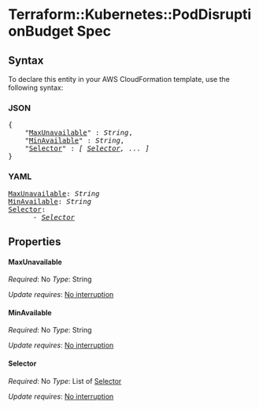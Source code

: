 # Terraform::Kubernetes::PodDisruptionBudget Spec

## Syntax

To declare this entity in your AWS CloudFormation template, use the following syntax:

### JSON

<pre>
{
    "<a href="#maxunavailable" title="MaxUnavailable">MaxUnavailable</a>" : <i>String</i>,
    "<a href="#minavailable" title="MinAvailable">MinAvailable</a>" : <i>String</i>,
    "<a href="#selector" title="Selector">Selector</a>" : <i>[ <a href="spec-selector.md">Selector</a>, ... ]</i>
}
</pre>

### YAML

<pre>
<a href="#maxunavailable" title="MaxUnavailable">MaxUnavailable</a>: <i>String</i>
<a href="#minavailable" title="MinAvailable">MinAvailable</a>: <i>String</i>
<a href="#selector" title="Selector">Selector</a>: <i>
      - <a href="spec-selector.md">Selector</a></i>
</pre>

## Properties

#### MaxUnavailable

_Required_: No
_Type_: String

_Update requires_: [No interruption](https://docs.aws.amazon.com/AWSCloudFormation/latest/UserGuide/using-cfn-updating-stacks-update-behaviors.html#update-no-interrupt)

#### MinAvailable

_Required_: No
_Type_: String

_Update requires_: [No interruption](https://docs.aws.amazon.com/AWSCloudFormation/latest/UserGuide/using-cfn-updating-stacks-update-behaviors.html#update-no-interrupt)

#### Selector

_Required_: No
_Type_: List of <a href="spec-selector.md">Selector</a>

_Update requires_: [No interruption](https://docs.aws.amazon.com/AWSCloudFormation/latest/UserGuide/using-cfn-updating-stacks-update-behaviors.html#update-no-interrupt)

